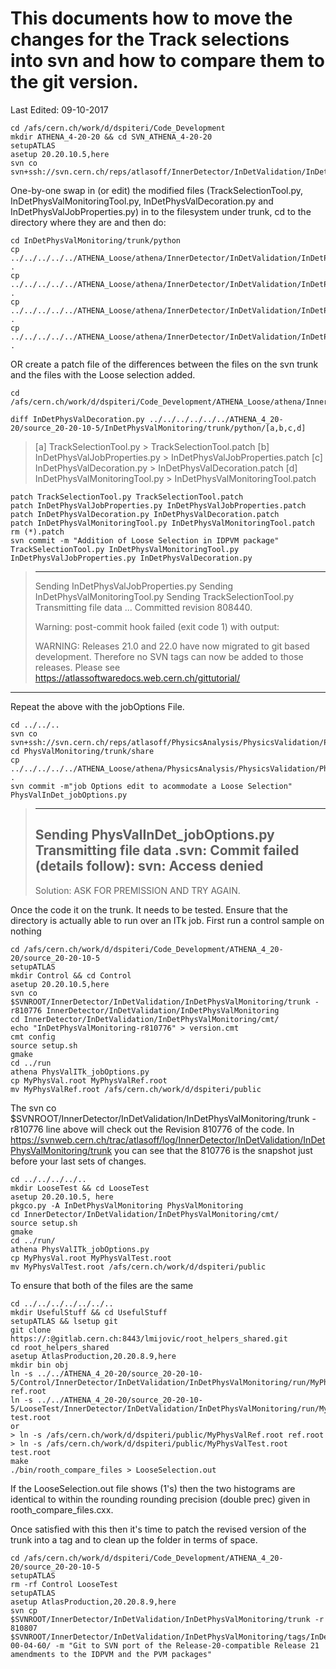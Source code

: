 # This documents how to move the changes for the Track selections into svn and how to compare them to the git version. #

Last Edited: 09-10-2017

~~~
cd /afs/cern.ch/work/d/dspiteri/Code_Development
mkdir ATHENA_4-20-20 && cd SVN_ATHENA_4-20-20
setupATLAS
asetup 20.20.10.5,here
svn co svn+ssh://svn.cern.ch/reps/atlasoff/InnerDetector/InDetValidation/InDetPhysValMonitoring
~~~
One-by-one swap in (or edit) the modified files (TrackSelectionTool.py, InDetPhysValMonitoringTool.py, InDetPhysValDecoration.py and InDetPhysValJobProperties.py) in to the filesystem under trunk, cd to the directory where they are and then do:
~~~
cd InDetPhysValMonitoring/trunk/python
cp ../../../../../ATHENA_Loose/athena/InnerDetector/InDetValidation/InDetPhysValMonitoring/python/TrackSelectionTool.py .
cp ../../../../../ATHENA_Loose/athena/InnerDetector/InDetValidation/InDetPhysValMonitoring/python/InDetPhysValMonitoringTool.py .
cp ../../../../../ATHENA_Loose/athena/InnerDetector/InDetValidation/InDetPhysValMonitoring/python/InDetPhysValJobProperties.py .
cp ../../../../../ATHENA_Loose/athena/InnerDetector/InDetValidation/InDetPhysValMonitoring/python/InDetPhysValDecoration.py .
~~~
OR create a patch file of the differences between the files on the svn trunk 
and the files with the Loose selection added. 
~~~ 
cd /afs/cern.ch/work/d/dspiteri/Code_Development/ATHENA_Loose/athena/InnerDetector/InDetValidation/InDetPhysValMonitoring/python

diff InDetPhysValDecoration.py ../../../../../../ATHENA_4_20-20/source_20-20-10-5/InDetPhysValMonitoring/trunk/python/[a,b,c,d]
~~~
> [a] TrackSelectionTool.py > TrackSelectionTool.patch
> [b] InDetPhysValJobProperties.py > InDetPhysValJobProperties.patch
> [c] InDetPhysValDecoration.py > InDetPhysValDecoration.patch
> [d] InDetPhysValMonitoringTool.py > InDetPhysValMonitoringTool.patch
~~~
patch TrackSelectionTool.py TrackSelectionTool.patch
patch InDetPhysValJobProperties.py InDetPhysValJobProperties.patch
patch InDetPhysValDecoration.py InDetPhysValDecoration.patch
patch InDetPhysValMonitoringTool.py InDetPhysValMonitoringTool.patch
rm (*).patch
svn commit -m "Addition of Loose Selection in IDPVM package" TrackSelectionTool.py InDetPhysValMonitoringTool.py InDetPhysValJobProperties.py InDetPhysValDecoration.py
~~~
> ------------------------------------
> Sending        InDetPhysValJobProperties.py
> Sending        InDetPhysValMonitoringTool.py
> Sending        TrackSelectionTool.py
> Transmitting file data ...
> Committed revision 808440.
> 
> Warning: post-commit hook failed (exit code 1) with output:
> 
> WARNING: Releases 21.0 and 22.0 have now migrated to git based development.
> Therefore no SVN tags can now be added to those releases.
> Please see https://atlassoftwaredocs.web.cern.ch/gittutorial/
-----------------------------------

Repeat the above with the jobOptions File.
~~~
cd ../../..
svn co svn+ssh://svn.cern.ch/reps/atlasoff/PhysicsAnalysis/PhysicsValidation/PhysValMonitoring
cd PhysValMonitoring/trunk/share
cp ../../../../../ATHENA_Loose/athena/PhysicsAnalysis/PhysicsValidation/PhysValMonitoring/share/PhysValInDet_jobOptions.py .
svn commit -m"job Options edit to acommodate a Loose Selection" PhysValInDet_jobOptions.py
~~~
> -------------------------------------
> Sending        PhysValInDet_jobOptions.py
> Transmitting file data .svn: Commit failed (details follow):
> svn: Access denied
> -------------------------------------
> 
> Solution: ASK FOR PREMISSION AND TRY AGAIN.

Once the code it on the trunk. It needs to be tested. Ensure that the  directory is actually able to run over an ITk job. First run a control sample on nothing
~~~
cd /afs/cern.ch/work/d/dspiteri/Code_Development/ATHENA_4_20-20/source_20-20-10-5
setupATLAS
mkdir Control && cd Control
asetup 20.20.10.5,here
svn co $SVNROOT/InnerDetector/InDetValidation/InDetPhysValMonitoring/trunk -r810776 InnerDetector/InDetValidation/InDetPhysValMonitoring
cd InnerDetector/InDetValidation/InDetPhysValMonitoring/cmt/
echo "InDetPhysValMonitoring-r810776" > version.cmt
cmt config
source setup.sh
gmake
cd ../run
athena PhysValITk_jobOptions.py
cp MyPhysVal.root MyPhysValRef.root
mv MyPhysValRef.root /afs/cern.ch/work/d/dspiteri/public 
~~~
The svn co
$SVNROOT/InnerDetector/InDetValidation/InDetPhysValMonitoring/trunk
-r810776 line above will check out the Revision 810776 of the code. In
https://svnweb.cern.ch/trac/atlasoff/log/InnerDetector/InDetValidation/InDetPhysValMonitoring/trunk
you can see that the 810776 is the snapshot just before your last sets
of changes.
~~~
cd ../../../../..
mkdir LooseTest && cd LooseTest
asetup 20.20.10.5, here
pkgco.py -A InDetPhysValMonitoring PhysValMonitoring
cd InnerDetector/InDetValidation/InDetPhysValMonitoring/cmt/
source setup.sh
gmake
cd ../run/
athena PhysValITk_jobOptions.py
cp MyPhysVal.root MyPhysValTest.root
mv MyPhysValTest.root /afs/cern.ch/work/d/dspiteri/public 
~~~
To ensure that both of the files are the same
~~~
cd ../../../../../../..
mkdir UsefulStuff && cd UsefulStuff
setupATLAS && lsetup git
git clone https://:@gitlab.cern.ch:8443/lmijovic/root_helpers_shared.git
cd root_helpers_shared
asetup AtlasProduction,20.20.8.9,here
mkdir bin obj
ln -s ../../ATHENA_4_20-20/source_20-20-10-5/Control/InnerDetector/InDetValidation/InDetPhysValMonitoring/run/MyPhysVal.root ref.root
ln -s ../../ATHENA_4_20-20/source_20-20-10-5/LooseTest/InnerDetector/InDetValidation/InDetPhysValMonitoring/run/MyPhysVal.root test.root
or
> ln -s /afs/cern.ch/work/d/dspiteri/public/MyPhysValRef.root ref.root
> ln -s /afs/cern.ch/work/d/dspiteri/public/MyPhysValTest.root test.root
make
./bin/rooth_compare_files > LooseSelection.out
~~~
If the LooseSelection.out file shows (1's) then the two histograms are identical to within the rounding rounding precision (double prec) given in rooth_compare_files.cxx.

Once satisfied with this then it's time to patch the revised version of the trunk into a tag and to clean up the folder in terms of space. 
~~~
cd /afs/cern.ch/work/d/dspiteri/Code_Development/ATHENA_4_20-20/source_20-20-10-5
setupATLAS
rm -rf Control LooseTest
setupATLAS
asetup AtlasProduction,20.20.8.9,here
svn cp $SVNROOT/InnerDetector/InDetValidation/InDetPhysValMonitoring/trunk -r 810807 $SVNROOT/InnerDetector/InDetValidation/InDetPhysValMonitoring/tags/InDetPhysValMonitoring-00-04-60/ -m "Git to SVN port of the Release-20-compatible Release 21 amendments to the IDPVM and the PVM packages"
~~~





